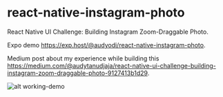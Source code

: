 # react-native-instagram-photo
React Native UI Challenge: Building Instagram Zoom-Draggable Photo.

Expo demo https://exp.host/@audyodi/react-native-instagram-photo.

Medium post about my experience while building this https://medium.com/@audytanudjaja/react-native-ui-challenge-building-instagram-zoom-draggable-photo-9127413b1d29.

![alt working-demo](https://raw.githubusercontent.com/audyodi/react-native-instagram-photo/master/working-demo.gif)

